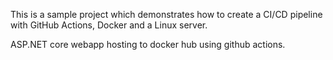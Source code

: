 This is a sample project which demonstrates how to create a CI/CD pipeline with GitHub Actions, Docker and a Linux server.

ASP.NET core webapp hosting to docker hub using github actions.
